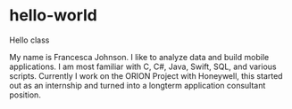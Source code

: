 # hello-world
Hello class

My name is Francesca Johnson. I like to analyze data and build mobile applications. I am most familiar with C, C#, Java, Swift, SQL, and various scripts. Currently I work on the ORION Project with Honeywell, this started out as an internship and turned into a longterm application consultant position. 
